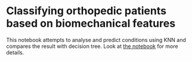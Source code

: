 # Classifying orthopedic patients based on biomechanical features

This notebook attempts to analyse and predict conditions using KNN and compares the result with decision tree. Look at [the notebook](analysis.ipynb) for more details.